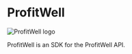 # ProfitWell 
![ProfitWell logo](https://www.profitwell.com/hubfs/pw_website_2019/images/logo.svg)

ProfitWell is an SDK for the ProfitWell API.
